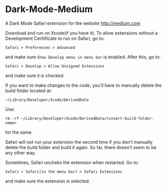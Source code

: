 # Dark-Mode-Medium

A Dark Mode Safari extension for the website http://medium.com

Download and run on Xcode(if you have it). To allow extensions without a Development Ceritificate to run on Safari, go to:
```
Safari > Preferences > Advanced 
```
and make sure ```Show Develop menu in menu bar``` is enabled. After this, go to:
```
Safari > Develop > Allow Unsigned Extensions 
```
and make sure it is checked.

If you want to make changes to the code, you'll have to manually delete the build folder located at:

```
~/Library/Developer/Xcode/DerivedData
```

Use: 

```
rm -rf ~/Library/Developer/Xcode/DerivedData/<insert-build-folder-name>
```
for the same.

Safari will not run your extension the second time if you don't manually delete the build folder and build it again.
So far, there doesn't seem to be any other way.

Sometimes, Safari uncheks the extension when restarted. Go to:

```
Safari > Safari(in the menu bar) > Safari Extensions 
```
and make sure the extension is selected.
